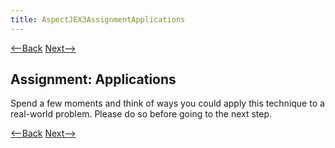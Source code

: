 ```yaml
---
title: AspectJEX3AssignmentApplications
---
```

[<--Back](AspectJEX3ApplyYourself) [Next-->](AspectJEX3ApplicationsOfIntroduction)

## Assignment: Applications
Spend a few moments and think of ways you could apply this technique to a real-world problem. Please do so before going to the next step.

[<--Back](AspectJEX3ApplyYourself) [Next-->](AspectJEX3ApplicationsOfIntroduction)

